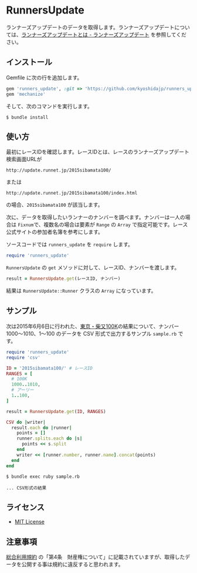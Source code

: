 # RunnersUpdate

ランナーズアップデートのデータを取得します。ランナーズアップデートについては、[ランナーズアップデートとは - ランナーズアップデート](http://update.runnet.jp/2015chitose/help.html) を参照してください。

## インストール

Gemfile に次の行を追加します。

```ruby
gem 'runners_update', :git => 'https://github.com/kyoshidajp/runners_update.git'
gem 'mechanize'
```

そして、次のコマンドを実行します。

    $ bundle install

## 使い方

最初にレースIDを確認します。レースIDとは、レースのランナーズアップデート検索画面URLが

```
http://update.runnet.jp/2015sibamata100/
```

または

```
http://update.runnet.jp/2015sibamata100/index.html
```

の場合、`2015sibamata100` が該当します。

次に、データを取得したいランナーのナンバーを調べます。ナンバーは一人の場合は `Fixnum`で、複数名の場合は要素が `Range` の `Array` で指定可能です。レース公式サイトの参加者名簿を参考にします。

ソースコードでは `runners_update` を `require` します。

```ruby
require 'runners_update'
```

`RunnersUpdate` の `get` メソッドに対して、レースID、ナンバーを渡します。

```ruby
result = RunnersUpdate.get(レースID, ナンバー)
```

結果は `RunnersUpdate::Runner` クラスの `Array` になっています。

## サンプル

次は2015年6月6日に行われた、[東京・柴又100K](http://tokyo100k.jp/)の結果について、ナンバー 1000〜1010、1〜100 のデータを CSV 形式で出力するサンプル `sample.rb` です。

```ruby
require 'runners_update'
require 'csv'

ID = '2015sibamata100/' # レースID
RANGES = [
  # 100K
  1000..1010,
  # アーリー
  1..100,
]

result = RunnersUpdate.get(ID, RANGES)

CSV do |writer|
  result.each do |runner|
    points = []
    runner.splits.each do |s|
      points << s.split
    end
    writer << [runner.number, runner.name].concat(points)
  end
end
```

```
$ bundle exec ruby sample.rb

... CSV形式の結果

```

## ライセンス

- [MIT License](http://opensource.org/licenses/MIT)

## 注意事項

[総合利用規約](http://runnet.jp/help/rule/detail_n6.html) の「第4条　財産権について」に記載されていますが、取得したデータを公開する事は規約に違反すると思われます。
